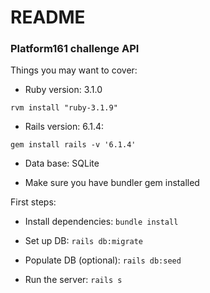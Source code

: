 # README

### Platform161 challenge API

Things you may want to cover:

* Ruby version: 3.1.0

`rvm install "ruby-3.1.9"`

* Rails version: 6.1.4:

`gem install rails -v '6.1.4'`

* Data base: SQLite

* Make sure you have bundler gem installed

First steps:

* Install dependencies: `bundle install`

* Set up DB: `rails db:migrate`

* Populate DB (optional): `rails db:seed`

* Run the server: `rails s`

